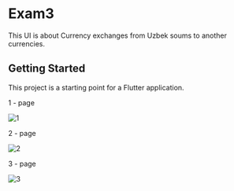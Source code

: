 # Exam3

This UI is about Currency exchanges from Uzbek soums to another currencies.

## Getting Started

This project is a starting point for a Flutter application.

1 - page

![1](https://user-images.githubusercontent.com/80044583/137942417-f3b3dc03-ab69-4cac-9c3a-da13adc1a3ae.jpg)

2 - page

![2](https://user-images.githubusercontent.com/80044583/137942675-244a84be-5f06-404c-95fe-d747db456557.jpg)

3 - page

![3](https://user-images.githubusercontent.com/80044583/137942700-ae863195-ac1e-4436-a905-72b0c3f54e22.jpg)
